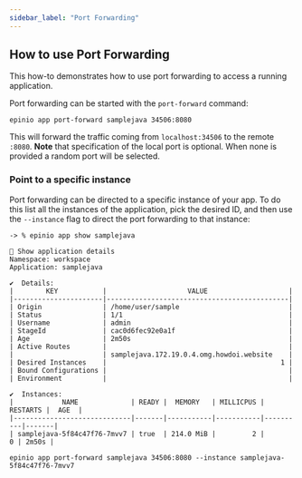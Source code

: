 ```yaml
---
sidebar_label: "Port Forwarding"
---
```


## How to use Port Forwarding

This how-to demonstrates how to use port forwarding to access a running application.

Port forwarding can be started with the `port-forward` command:

```
epinio app port-forward samplejava 34506:8080
```

This will forward the traffic coming from `localhost:34506` to the remote `:8080`.
__Note__ that specification of the local port is optional. When none is provided a random port will be selected.

### Point to a specific instance

Port forwarding can be directed to a specific instance of your app. To do this list all the instances of the application, pick the desired ID, and then use the `--instance` flag to direct the port forwarding to that instance:

```
-> % epinio app show samplejava

🚢 Show application details
Namespace: workspace
Application: samplejava

✔️  Details:
|        KEY           |                    VALUE                    |
|----------------------|---------------------------------------------|
| Origin               | /home/user/sample                           |
| Status               | 1/1                                         |
| Username             | admin                                       |
| StageId              | cac0d6fec92e0a1f                            |
| Age                  | 2m50s                                       |
| Active Routes        |                                             |
|                      | samplejava.172.19.0.4.omg.howdoi.website    |
| Desired Instances    |                                           1 |
| Bound Configurations |                                             |
| Environment          |                                             |

✔️  Instances: 
|            NAME             | READY |  MEMORY   | MILLICPUS | RESTARTS |  AGE  |
|-----------------------------|-------|-----------|-----------|----------|-------|
| samplejava-5f84c47f76-7mvv7 | true  | 214.0 MiB |         2 |        0 | 2m50s |
```



```
epinio app port-forward samplejava 34506:8080 --instance samplejava-5f84c47f76-7mvv7
```
